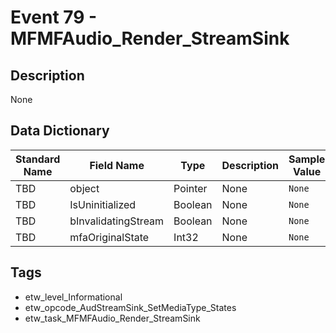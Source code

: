 # Event 79 - MFMFAudio_Render_StreamSink

## Description
None

## Data Dictionary
|Standard Name|Field Name|Type|Description|Sample Value|
|---|---|---|---|---|
|TBD|object|Pointer|None|`None`|
|TBD|IsUninitialized|Boolean|None|`None`|
|TBD|bInvalidatingStream|Boolean|None|`None`|
|TBD|mfaOriginalState|Int32|None|`None`|

## Tags
* etw_level_Informational
* etw_opcode_AudStreamSink_SetMediaType_States
* etw_task_MFMFAudio_Render_StreamSink